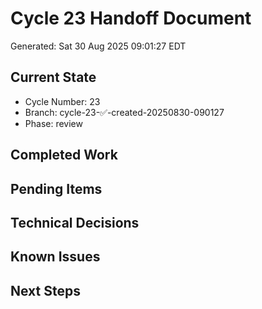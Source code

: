 # Cycle 23 Handoff Document

Generated: Sat 30 Aug 2025 09:01:27 EDT

## Current State
- Cycle Number: 23
- Branch: cycle-23-✅-created-20250830-090127
- Phase: review

## Completed Work
<!-- Updated by each agent as they complete their phase -->

## Pending Items
<!-- Items that need attention in the next phase or cycle -->

## Technical Decisions
<!-- Important technical decisions made during this cycle -->

## Known Issues
<!-- Issues discovered but not yet resolved -->

## Next Steps
<!-- Clear action items for the next agent/cycle -->

